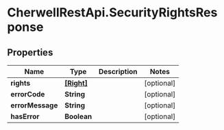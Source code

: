 # CherwellRestApi.SecurityRightsResponse

## Properties
Name | Type | Description | Notes
------------ | ------------- | ------------- | -------------
**rights** | [**[Right]**](Right.md) |  | [optional] 
**errorCode** | **String** |  | [optional] 
**errorMessage** | **String** |  | [optional] 
**hasError** | **Boolean** |  | [optional] 


